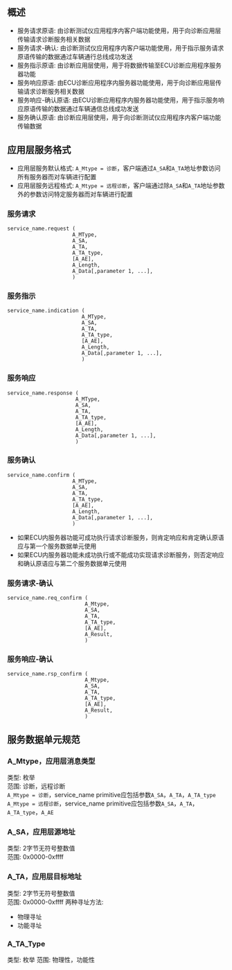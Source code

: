 ## 概述
+ 服务请求原语: 由诊断测试仪应用程序内客户端功能使用，用于向诊断应用层传输请求诊断服务相关数据
+ 服务请求-确认: 由诊断测试仪应用程序内客户端功能使用，用于指示服务请求原语传输的数据通过车辆通行总线成功发送
+ 服务指示原语: 由诊断应用层使用，用于将数据传输至ECU诊断应用程序服务器功能
+ 服务响应原语: 由ECU诊断应用程序内服务器功能使用，用于向诊断应用层传输请求诊断服务相关数据
+ 服务响应-确认原语: 由ECU诊断应用程序内服务器功能使用，用于指示服务响应原语传输的数据通过车辆通信总线成功发送
+ 服务确认原语: 由诊断应用层使用，用于向诊断测试仪应用程序内客户端功能传输数据
## 应用层服务格式
+ 应用层服务默认格式: `A_Mtype = 诊断`，客户端通过`A_SA`和`A_TA`地址参数访问所有服务器而对车辆进行配置
+ 应用层服务远程格式: `A_Mtype = 远程诊断`，客户端通过除`A_SA`和`A_TA`地址参数外的参数访问特定服务器而对车辆进行配置
### 服务请求

	service_name.request (
                         A_MType,
                         A_SA,
                         A_TA,
                         A_TA_type,
                         [A_AE],
                         A_Length,
                         A_Data[,parameter 1, ...],
                         )
### 服务指示

	service_name.indication (
                            A_MType,
                            A_SA,
                            A_TA,
                            A_TA_type,
                            [A_AE],
                            A_Length,
                            A_Data[,parameter 1, ...],
                            )
### 服务响应

	service_name.response (
                          A_MType,
                          A_SA,
                          A_TA,
                          A_TA_type,
                          [A_AE],
                          A_Length,
                          A_Data[,parameter 1, ...],
                          )
### 服务确认

	service_name.confirm (
                         A_MType,
                         A_SA,
                         A_TA,
                         A_TA_type,
                         [A_AE],
                         A_Length,
                         A_Data[,parameter 1, ...],
                         )
+ 如果ECU内服务器功能可成功执行请求诊断服务，则肯定响应和肯定确认原语应与第一个服务数据单元使用
+ 如果ECU内服务器功能未成功执行或不能成功实现请求诊断服务，则否定响应和确认原语应与第二个服务数据单元使用
### 服务请求-确认

	service_name.req_confirm (
                             A_Mtype,
                             A_SA,
                             A_TA,
                             A_TA_type,
                             [A_AE],
                             A_Result,
                             )
### 服务响应-确认

	service_name.rsp_confirm (
                             A_Mtype,
                             A_SA,
                             A_TA,
                             A_TA_type,
                             [A_AE],
                             A_Result,
                             )
## 服务数据单元规范
### A_Mtype，应用层消息类型
类型: 枚举  
范围: 诊断，远程诊断  
`A_Mtype = 诊断`，service\_name primitive应包括参数`A_SA`，`A_TA`，`A_TA_type`  
`A_Mtype = 远程诊断`，service\_name primitive应包括参数`A_SA`，`A_TA`，`A_TA_type`，`A_AE`
### A_SA，应用层源地址
类型: 2字节无符号整数值  
范围: 0x0000-0xffff
### A_TA，应用层目标地址
类型: 2字节无符号整数值  
范围: 0x0000-0xffff
两种寻址方法:  

+ 物理寻址  
+ 功能寻址
### A_TA_Type
类型: 枚举
范围: 物理性，功能性
